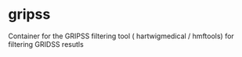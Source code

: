 # gripss
Container for the GRIPSS filtering tool ( hartwigmedical / hmftools) for filtering GRIDSS resutls
